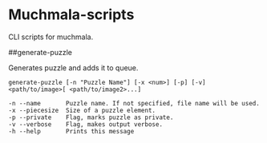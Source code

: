 Muchmala-scripts
================

CLI scripts for muchmala.

##generate-puzzle

Generates puzzle and adds it to queue.

    generate-puzzle [-n "Puzzle Name"] [-x <num>] [-p] [-v] <path/to/image>[ <path/to/image2>...]

    -n --name       Puzzle name. If not specified, file name will be used.
    -x --piecesize  Size of a puzzle element.
    -p --private    Flag, marks puzzle as private.
    -v --verbose    Flag, makes output verbose.
    -h --help       Prints this message

